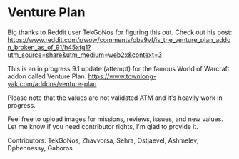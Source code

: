 # Venture Plan

Big thanks to Reddit user TekGoNos for figuring this out. Check out his post: https://www.reddit.com/r/wow/comments/obv9vf/is_the_venture_plan_addon_broken_as_of_91/h45xfg1?utm_source=share&utm_medium=web2x&context=3

This is an in progress 9.1 update (attempt) for the famous World of Warcraft addon called Venture Plan. https://www.townlong-yak.com/addons/venture-plan

Please note that the values are not validated ATM and it's heavily work in progress.

Feel free to upload images for missions, reviews, issues, and new values. Let me know if you need contributor rights, I'm glad to provide it.

Contributors: TekGoNos, Zhavvorsa, Sehra, Ostjaevel, Ashmelev, Dphennessy, Gaboros
